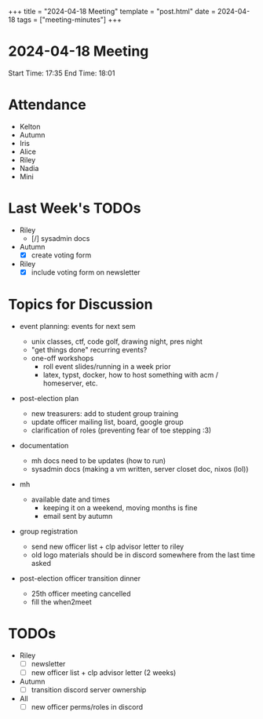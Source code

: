 +++
title = "2024-04-18 Meeting"
template = "post.html"
date = 2024-04-18
tags = ["meeting-minutes"]
+++

# 2024-04-18 Meeting

Start Time: 17:35
End Time: 18:01

# Attendance
- Kelton
- Autumn
- Iris
- Alice
- Riley
- Nadia
- Mini

# Last Week's TODOs
- Riley
  - [/] sysadmin docs
- Autumn
  - [x] create voting form
- Riley
  - [x] include voting form on newsletter
  
# Topics for Discussion

- event planning: events for next sem
  - unix classes, ctf, code golf, drawing night, pres night
  - "get things done" recurring events?
  - one-off workshops 
    - roll event slides/running in a week prior
    - latex, typst, docker, how to host something with acm / homeserver, etc.

- post-election plan
  - new treasurers: add to student group training
  - update officer mailing list, board, google group
  - clarification of roles (preventing fear of toe stepping :3)

- documentation
  - mh docs need to be updates (how to run)
  - sysadmin docs (making a vm written, server closet doc, nixos (lol))

- mh
  - available date and times
    - keeping it on a weekend, moving months is fine
    - email sent by autumn

- group registration
  - send new officer list + clp advisor letter to riley
  - old logo materials should be in discord somewhere from the last time asked

- post-election officer transition dinner
  - 25th officer meeting cancelled
  - fill the when2meet

# TODOs
- Riley
  - [ ] newsletter
  - [ ] new officer list + clp advisor letter (2 weeks)
- Autumn
  - [ ] transition discord server ownership
- All
  - [ ] new officer perms/roles in discord
